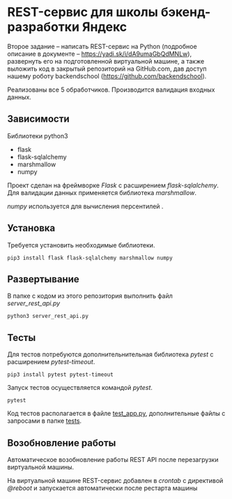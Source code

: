 # REST-сервис для школы бэкенд-разработки Яндекс
Второе задание – написать REST-сервис на Python (подробное описание
 в документе – https://yadi.sk/i/dA9umaGbQdMNLw), развернуть его на 
 подготовленной виртуальной машине, а также выложить код в закрытый 
 репозиторий на GitHub.com, дав доступ нашему роботу backendschool 
 (https://github.com/backendschool).
 
 Реализованы все 5 обработчиков. Производится валидация входных данных.
 
## Зависимости
Библиотеки python3

- flask
- flask-sqlalchemy
- marshmallow
- numpy

Проект сделан на фреймворке *Flask* с расширением *flask-sqlalchemy*. Для валидации данных применяется 
библиотека *marshmallow*.

*numpy* используется для вычисления персентилей .

## Установка
Требуется установить необходимые библиотеки.

    pip3 install flask flask-sqlalchemy marshmallow numpy
    
## Развертывание
   В папке с кодом из этого репозитория выполнить файл *server_rest_api.py*
   
    python3 server_rest_api.py 
## Тесты
Для тестов потребуются дополнительнительная библиотека *pytest* с
расширением *pytest-timeout*.

    pip3 install pytest pytest-timeout

Запуск тестов осуществляется командой *pytest*. 

    pytest

Код тестов располагается в файле [test_app.py](test_app.py), 
дополнительные файлы с запросами в папке [tests](tests).

## Возобновление работы 
Автоматическое возобновление работы REST API после перезагрузки виртуальной
машины.

На виртуальной машине REST-сервис добавлен в *crontab* 
с директивой *@reboot* и запускается автоматически после рестарта машины

